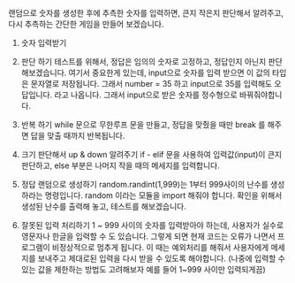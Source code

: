 랜덤으로 숫자를 생성한 후에 추측한 숫자를 입력하면, 큰지 작은지 판단해서 알려주고, 다시 추측하는 간단한 게임을 만들어 보겠습니다.


1. 숫자 입력받기 


2. 판단 하기 
테스트를 위해서, 정답은 임의의 숫자로 고정하고, 정답인지 아닌지 판단해보겠습니다. 
여기서 중요한게 있는데, input으로 숫자를 입력 받으면 이 값의 타입은 문자열로 저장됩니다. 
그래서 number = 35 하고 input으로 35를 입력해도 오답입니다. 라고 나옵니다. 
그래서 input으로 받은 숫자를 정수형으로 바꿔줘야합니다. 


3. 반복 하기 
while 문으로 무한루프 문을 만들고, 정답을 맞췄을 때만 break 를 해주면 답을 맞출 때까지 반복됩니다. 


4. 크기 판단해서 up & down 알려주기
if - elif 문을 사용하여 입력값(input)이 큰지 판단하고, else 부분은 나머지 작을 때의 메세지를 입력합니다. 


5. 정답 랜덤으로 생성하기
random.randint(1,999)는 1부터 999사이의 난수를 생성하라는 명령입니다.
random 이라는 모듈을 import 해줘야 합니다. 확인을 위해서 생성된 난수를 출력해 놓고, 테스트를 해보겠습니다. 


6. 잘못된 입력 처리하기 
1 ~ 999 사이의 숫자를 입력받아야 하는데, 사용자가 실수로 영문자나 한글을 입력할 수 도 있습니다. 그렇게 되면 현재 코드는 오류가 나면서
프로그램이 비정상적으로 멈추게 됩니다. 이 때는 예외처리를 해줘서 사용자에게 메세지를 보내주고 제대로된 입력을 다시 받을 수 있도록 해야합니다. 
(나중에 입력할 수 있는 값을 제한하는 방법도 고려해보자 예를 들어 1~999 사이만 입력되게끔)